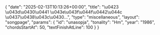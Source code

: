 {
    "date": "2025-02-13T10:13:26+00:00",
    "title": "\u0423 \u043d\u0430\u0441 \u043e\u043f\u044f\u0442\u044c \u0437\u0438\u043c\u0430...",
    "type": "miscellaneous",
    "layout": "songpage",
    "params": {
        "id": "unasopja",
        "tonality": "Hm",
        "year": "1986",
        "chordsStartAt": 50,
        "textFinishAtLine": 100
    }
}